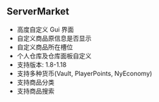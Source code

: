 ## ServerMarket
* 高度自定义 Gui 界面
* 自定义商品原信息是否显示
* 自定义商品所在槽位
* 个人仓库及仓库面板自定义
* 支持版本: 1.8-1.18
* 支持多种货币(Vault, PlayerPoints, NyEconomy)
* 支持商品分类
* 支持商品搜索